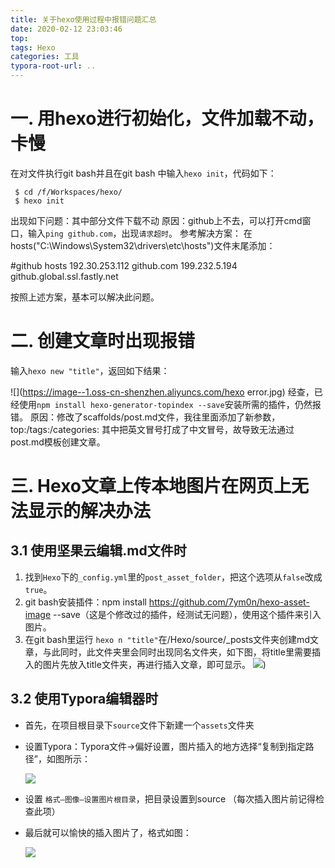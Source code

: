 ```yaml
---
title: 关于hexo使用过程中报错问题汇总
date: 2020-02-12 23:03:46
top:
tags: Hexo
categories: 工具
typora-root-url: ..
---
```


# 一. 用hexo进行初始化，文件加载不动，卡慢
在对文件执行git bash并且在git bash 中输入`hexo init`，代码如下：

     $ cd /f/Workspaces/hexo/
     $ hexo init

出现如下问题：其中部分文件下载不动
原因：github上不去，可以打开cmd窗口，输入`ping github.com`，出现`请求超时`。
参考解决方案：
在hosts("C:\Windows\System32\drivers\etc\hosts")文件末尾添加：

#github hosts
192.30.253.112 github.com
199.232.5.194 github.global.ssl.fastly.net

按照上述方案，基本可以解决此问题。
# 二. 创建文章时出现报错
输入`hexo new "title"`，返回如下结果：

![](https://image--1.oss-cn-shenzhen.aliyuncs.com/hexo error.jpg)
经查，已经使用`npm install hexo-generator-topindex --save`安装所需的插件，仍然报错。
原因：修改了scaffolds/post.md文件，我往里面添加了新参数，top:/tags:/categories:
其中把英文冒号打成了中文冒号，故导致无法通过post.md模板创建文章。

# 三.  Hexo文章上传本地图片在网页上无法显示的解决办法

## 3.1 使用坚果云编辑.md文件时

1. 找到`Hexo`下的`_config.yml`里的`post_asset_folder`，把这个选项从`false`改成`true`。
2. git bash安装插件：npm install https://github.com/7ym0n/hexo-asset-image --save（这是个修改过的插件，经测试无问题），使用这个插件来引入图片。
3. 在git bash里运行 `hexo n "title"`在/Hexo/source/_posts文件夹创建md文章，与此同时，此文件夹里会同时出现同名文件夹，如下图，将title里需要插入的图片先放入title文件夹，再进行插入文章，即可显示。
![](https://image--1.oss-cn-shenzhen.aliyuncs.com/Snipaste_2020-02-13_12-42-03.png))

## 3.2 使用Typora编辑器时

- 首先，在项目根目录下`source`文件下新建一个`assets`文件夹

- 设置Typora：Typora文件->偏好设置，图片插入的地方选择“复制到指定路径”，如图所示：

  ![](https://image--1.oss-cn-shenzhen.aliyuncs.com/Snipaste_2020-02-13_23-06-16.png)

- 设置 `格式—图像—设置图片根目录`，把目录设置到source    （每次插入图片前记得检查此项）

- 最后就可以愉快的插入图片了，格式如图：

  ![](https://image--1.oss-cn-shenzhen.aliyuncs.com/Snipaste_2020-02-13_22-41-42.png)